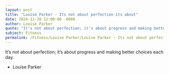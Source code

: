 ```yaml
---
layout: post
title: "Louise Parker - Its not about perfection its about"
date: 2024-12-28 12:00:00 -0000
author: Louise Parker
quote: "It’s not about perfection; it’s about progress and making better choices each day."
subject: Fitness
permalink: /Fitness/Louise Parker/Louise Parker - Its not about perfection its about
---
```


It’s not about perfection; it’s about progress and making better choices each day.

- Louise Parker
